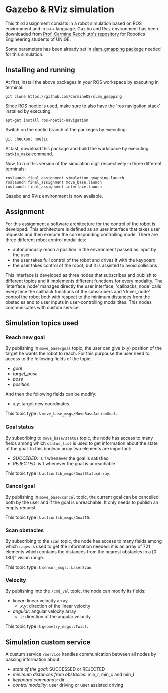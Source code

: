 # Gazebo & RViz simulation
This third assignment consists in a robot simulation based on ROS environment and in c++ language. Gazibo and Rviz environment has been downloaded from [Prof. Carmine Recchiuto's repository](https://github.com/CarmineD8/final_assignment) for Robotics Engineering students of UNIGE.

Some parameters has been already set in [slam_gmapping package](https://github.com/CarmineD8/slam_gmapping) needed for this simulation.

## Installing and running
At first, install the above packages in your ROS workspace by executing in terminal:
```
git clone https://github.com/CarmineD8/slam_gmapping
```
Since ROS noetic is used, make sure to also have the 'ros navigation stack' installed by executing:
```
apt-get install ros-noetic-navigation
```
Switch on the noetic branch of the packeges by executing:
```
git checkout noetic
```
At last, download this package and build the workspace by executing `catkin_make` command.

Now, to run this version of the simulation digit respectively in three different terminals:
```
roslaunch final_assignment simulation_gmapping.launch
roslaunch final_assignment move_base.launch
roslaunch final_assignment interface.launch
```
Gazebo and RViz environment is now available.

## Assignment
For this assignment a software architecture for the control of the robot is developed. This architecture is defined as an user interface that takes user requests and then execute the corresponding controlling mode. There are three different robot control modalities:
* autonomously reach a position in the environment passed as input by the user
* the user takes full control of the robot and drives it with the keyboard
* the user takes control of the robot, but it is assisted to avoid collisions

This interface is developed as three nodes that subscribes and publish to different topics and it implements different functions for every modality. The 'interface_node' manages directly the user interface, 'callbacks_node' calls every time the callback functions of the subscribers and 'driver_node' control the robot both with respect to the minimum distances from the obstacles and to user inputs in user-controlling modalitites. This nodes communicates with custom service.

## Simulation topics used
### Reach new goal ###
By publishing in `move_base/goal` topic, the user can give (x,y) position of the target he wants the robot to reach. For this purpouse the user need to access to the following fields of the topic:
* *goal*
* *target_pose* 
* *pose*
* *position*

And then the following fields can be modify:
* *x*,*y*: target new coordinates

This topic type is `move_base_msgs/MoveBaseActionGoal`.

### Goal status ###
By subscribing to `move_base/status` topic, the node has access to many fields among which `status_list` is used to get information about the state of the goal. In this boolean array two elements are important:
* *SUCCEDED*: is 1 whenever the goal is satisfied
* *REJECTED*: is 1 whenever the goal is unreachable

This topic type is `actionlib_msgs/GoalStatusArray`.

### Cancel goal ###
By publishing in `move_base/cancel` topic, the current goal can be cancelled both by the user and if the goal is unreachable. It only needs to publish an empty request.

This topic type is `actionlib_msgs/GoalID`.

### Scan obstacles ###
By subscribing to the `scan` topic, the node has access to many fields among which `rages` is used to get the information needed: it is an array of 721 elements which contains the distances from the nearest obstacles in a [0 180]° vision range.

This topic type is `sensor_msgs::LaserScan`.

### Velocity ###
By publishing into the `/cmd_vel` topic, the node can modify its fields:
* *linear*: linear velocity array
  * *x*,*y*: direction of the linear velocity
* *angular*: angular velocity array
  * *z*: direction of the angular velocity 

This topic type is `geometry_msgs::Twist`.

## Simulation custom service ##
A custum service `/service` handles communication between all nodes by passing information about:
* *state of the goal*: SUCCESSED or REJECTED
* *minimum distances from obstacles*: min_r, min_c and min_l
* *keyboard commands*: dir
* *control modality*: user driving or user assisted driving
